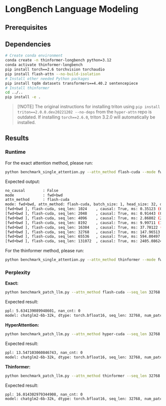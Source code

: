 # LongBench Language Modeling

## Prerequisites

## Dependencies

```bash
# Create conda environment
conda create -n thinformer-longbench python=3.12
conda activate thinformer-longbench
pip install torch==2.6 torchvision torchaudio
pip install flash-attn --no-build-isolation
# Install other needed Python packages
pip install tqdm datasets transformers==4.40.2 sentencepiece
# Install thinformer
cd ../..
pip install -e .
```

> \[!NOTE\]
> The original instructions for installing triton using `pip install triton==2.0.0.dev20221202 --no-deps` from the `hyper-attn` repo is outdated. If installing `torch==2.6.0`, triton 3.2.0 will automatically be installed.

## Results

### Runtime

For the exact attention method, please run:

```bash
python benchmark_single_attention.py --attn_method flash-cuda --mode fwd
```

Expected output:
```bash
no_causal        : False
mode             : fwd+bwd
attn_method      : flash-cuda
mode: fwd+bwd, attn_method: flash-cuda, batch_size: 1, head_size: 32, dim: 64
[fwd+bwd ], flash-cuda, seq_len: 1024    , causal: True, ms: 0.35123 (0.35430, 0.35738) | 
[fwd+bwd ], flash-cuda, seq_len: 2048    , causal: True, ms: 0.91443 (0.92211, 0.92877) | 
[fwd+bwd ], flash-cuda, seq_len: 4096    , causal: True, ms: 2.86802 (2.87795, 2.89567) | 
[fwd+bwd ], flash-cuda, seq_len: 8192    , causal: True, ms: 9.99711 (10.02138, 10.03868) | 
[fwd+bwd ], flash-cuda, seq_len: 16384   , causal: True, ms: 37.70122 (37.95558, 38.11942) | 
[fwd+bwd ], flash-cuda, seq_len: 32768   , causal: True, ms: 147.96513 (148.00538, 148.04562) | 
[fwd+bwd ], flash-cuda, seq_len: 65536   , causal: True, ms: 594.00497 (594.00497, 594.00497) | 
[fwd+bwd ], flash-cuda, seq_len: 131072  , causal: True, ms: 2405.08624 (2405.08624, 2405.08624) |
```

For the thinformer method, please run:

```bash
python benchmark_single_attention.py --attn_method thinformer --mode fwd
```

### Perplexity

**Exact:**

```bash
python benchmark_patch_llm.py --attn_method flash-cuda --seq_len 32768
```

Expected result:

```bash
ppl: 5.634139089948601, nan_cnt: 0
model: chatglm2-6b-32k, dtype: torch.bfloat16, seq_len: 32768, num_patch_layers: -1, n_data: 144, ppl: 5.634139089948601, nan_cnt: 0
```

**HyperAttention:**

```bash
python benchmark_patch_llm.py --attn_method hyper-cuda --seq_len 32768
```

Expected result:

```bash
ppl: 13.547103060846743, nan_cnt: 0
model: chatglm2-6b-32k, dtype: torch.bfloat16, seq_len: 32768, num_patch_layers: -1, n_data: 115, ppl: 13.547103060846743, nan_cnt: 0
```

**Thinformer:**

```bash
python benchmark_patch_llm.py --attn_method thinformer --seq_len 32768
```

Expected result:

```bash
ppl: 16.014302979344908, nan_cnt: 0
model: chatglm2-6b-32k, dtype: torch.bfloat16, seq_len: 32768, num_patch_layers: -1, n_data: 115, ppl: 16.014302979344908, nan_cnt: 0
```